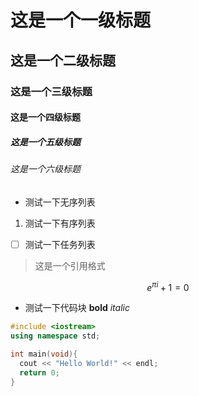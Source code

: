 # 这是一个一级标题

## 这是一个二级标题

### 这是一个三级标题

#### 这是一个四级标题

##### 这是一个五级标题

###### 这是一个六级标题

* 测试一下无序列表

1. 测试一下有序列表

- [ ] 测试一下任务列表

> 这是一个引用格式

$$
e^{\pi i} + 1 = 0
$$

* 测试一下代码块
**bold** _italic_

```c++
#include <iostream>
using namespace std;

int main(void){
  cout << "Hello World!" << endl;
  return 0;
}
```



